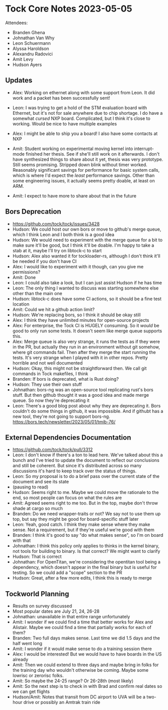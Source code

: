 # Tock Core Notes 2023-05-05

Attendees:
 - Branden Ghena
 - Johnathan Van Why
 - Leon Schuermann
 - Alyssa Haroldson
 - Alexandru Radovici
 - Amit Levy
 - Hudson Ayers


## Updates
 * Alex: Working on ethernet along with some support from Leon. It did work and a packet has been successfully sent!
 * Leon: I was trying to get a hold of the STM evaluation board with Ethernet, but it's not for sale anywhere due to chip shortage. I do have a somewhat _cursed_ NXP board. Complicated, but I think it's close to working. Would be nice to have multiple examples
 * Alex: I might be able to ship you a board! I also have some contacts at NXP

 * Amit: Student working on experimental moving kernel into interrupt-mode finished her thesis. See if she'll still work on it afterwards. I don't have synthesized things to share about it yet, thesis was very prototype. Still seems promising. Stripped down blink without timer worked. Reasonably significant savings for performance for basic system calls, which is where I'd expect the _least_ performance savings. Other than some engineering issues, it actually seems pretty doable, at least on ARM.
 * Amit: I expect to have more to share about that in the future


## Bors Deprecation
 * https://github.com/tock/tock/issues/3428
 * Hudson: We could host our own bors or move to github's merge queue, which I think Leon and I both think is a good idea
 * Hudson: We would need to experiment with the merge queue for a bit to make sure it'll be good, but I think it'll be doable. I'm happy to take a stab at it, maybe I'll try on libtock-c to start
 * Hudson: Alex also wanted it for tockloader-rs, although I don't think it'll be needed if you don't have CI
 * Alex: I would like to experiment with it though, can you give me permissions?
 * Amit: Done
 * Leon: I could also take a look, but I can just assist Hudson if he has time
 * Leon: The only thing I wanted to discuss was starting somewhere else other than the main one
 * Hudson: libtock-c does have some CI actions, so it should be a fine test location
 * Amit: Could we hit a github action limit?
 * Hudson: We're replacing bors, so I think it should be okay still
 * Alex: I think they have unlimited minutes for open-source projects
 * Alex: For enterprise, the Tock CI is HUGELY consuming. So it _would_ be good to only run some tests. It doesn't seem like merge queue supports this.
 * Alex: Merge queue is also very strange, it runs the tests as if they were in the PR, but actually they run in an environment without git somehow, where git commands fail. Then after they merge the start running the tests. It's very strange when I played with it in other repos. Pretty horrible and not well documented
 * Hudson: Okay, this might not be straightforward then. We call git commands in Tock makefiles, I think
 * Branden: If bors is deprecated, what is Rust doing?
 * Hudson: They use their own stuff
 * Johnathan: bors-ng was an open-source tool replicating rust's bors stuff. But then github thought it was a good idea and made merge queue. So now they're deprecating it 
 * Leon: There's a good blog post about why they are deprecating it. Bors couldn't do some things in github, it was impossible. And if githubt has a new tool, they're not going to support bors-ng. https://bors.tech/newsletter/2023/05/01/tmib-76/


## External Dependencies Documentation
 * https://github.com/tock/tock/pull/3312
 * Leon: I don't know if there's a ton to lead here. We've talked about this a bunch and I've tried to update the document to reflect our conclusions and still be coherent. But since it's distributed across so many discussions it's hard to keep track over the status of things.
 * Leon: So my proposal is to do a brief pass over the current state of the document and see its state
 * (pausing to read)
 * Hudson: Seems right to me. Maybe we could move the rationale to the end, so most people can focus on what the rules are
 * Amit: Agreed seems right to me too. But in the top, maybe don't throw shade at cargo so much
 * Branden: Do we need wrapper-traits or not? We say not to use them up top, but say they might be good for board-specific stuff later
 * Leon: Yeah, good catch. I think they make sense where they make sense. Not a requirement, but if they're useful we're good with them
 * Branden: I think it's good to say "do what makes sense", so I'm on board with that
 * Johnathan: I think this policy only applies to thinks in the kernel binary, not tools for building to binary. Is that correct? We might want to clarify
 * Hudson: That is correct
 * Johnathan: For OpenTitan, we're considering the opentitan tool being a dependency, which doesn't appear in the final binary but is useful for testing. So we could add a "scope" section to the PR
 * Hudson: Great, after a few more edits, I think this is ready to merge


## Tockworld Planning
 * Results on survey discussed
 * Most popular dates are July 21, 24, 26-28
 * Johnathan: unavailable in that entire range unfortunately
 * Amit: I wonder if we could find a time that better works for Alex and Alistair. Maybe we could find a time that partially works for each of them?
 * Branden: Two full days makes sense. Last time we did 1.5 days and the half went long
 * Amit: I wonder if it would make sense to do a training session there
 * Alex: I would be interested! But we would have to have boards in the US already
 * Amit: Then we could extend to three days and maybe bring in folks for the training day who wouldn't otherwise be coming. Maybe some lowrisc or zerorisc folks.
 * Amit: So maybe the 24-25 range? Or 26-28th (most likely)
 * Amit: So the next step is to check in with Brad and confirm real dates so we can get flights
 * Hudson/Amit: Notes that transit from DC airport to UVA will be a two-hour drive or possibly an Amtrak train ride

